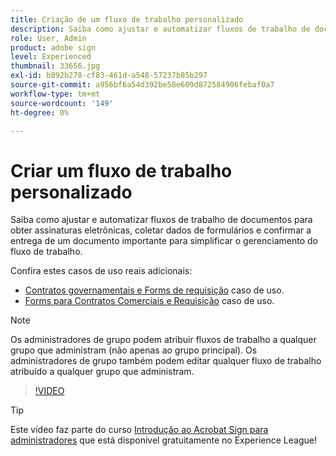 ```yaml
---
title: Criação de um fluxo de trabalho personalizado
description: Saiba como ajustar e automatizar fluxos de trabalho de documentos para obter assinaturas eletrônicas rapidamente e coletar dados de formulários
role: User, Admin
product: adobe sign
level: Experienced
thumbnail: 33656.jpg
exl-id: b892b278-cf83-461d-a548-57237b85b297
source-git-commit: a956bf6a54d392be58e609d872584906febaf0a7
workflow-type: tm+mt
source-wordcount: '149'
ht-degree: 0%

---
```


# Criar um fluxo de trabalho personalizado

Saiba como ajustar e automatizar fluxos de trabalho de documentos para obter assinaturas eletrônicas, coletar dados de formulários e confirmar a entrega de um documento importante para simplificar o gerenciamento do fluxo de trabalho.

Confira estes casos de uso reais adicionais:

* [Contratos governamentais e Forms de requisição](https://experienceleague.adobe.com/docs/document-cloud-learn/sign-learning-hub/expand/recipes/gov/usecasegovcontracts.html?lang=en) caso de uso.
* [Forms para Contratos Comerciais e Requisição](https://experienceleague.adobe.com/docs/document-cloud-learn/sign-learning-hub/expand/recipes/com/usecasecomcontracts.html?lang=en) caso de uso.

>[!NOTE]
>
>Os administradores de grupo podem atribuir fluxos de trabalho a qualquer grupo que administram (não apenas ao grupo principal). Os administradores de grupo também podem editar qualquer fluxo de trabalho atribuído a qualquer grupo que administram.

>[!VIDEO](https://video.tv.adobe.com/v/33656?hidetitle=true)

>[!TIP]
>
>Este vídeo faz parte do curso [Introdução ao Acrobat Sign para administradores](https://experienceleague.adobe.com/?recommended=Sign-A-1-2020.2) que está disponível gratuitamente no Experience League!
